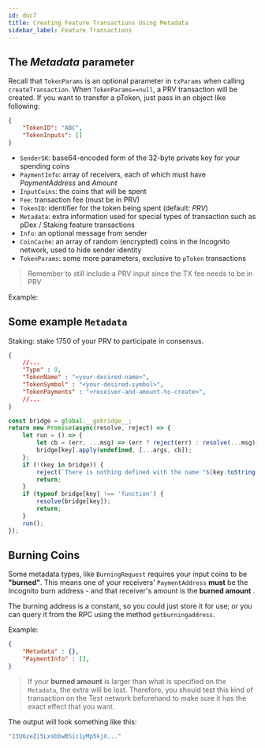 ```yaml
---
id: doc7
title: Creating Feature Transactions Using Metadata
sidebar_label: Feature Transactions
---
```


## The *Metadata* parameter

Recall that `TokenParams` is an optional parameter in `txParams` when calling `createTransaction`. When `TokenParams==null`, a PRV transaction will be created. If you want to transfer a pToken, just pass in an object like following:
```json
{
    "TokenID": "ABC",
    "TokenInputs": []
}
```

- `SenderSK`: base64-encoded form of the 32-byte private key for your spending coins
- `PaymentInfo`: array of receivers, each of which must have *PaymentAddress* and *Amount*
- `InputCoins`: the coins that will be spent
- `Fee`: transaction fee (must be in PRV)
- `TokenID`: identifier for the token being spent (default: *PRV*)
- `Metadata`: extra information used for special types of transaction such as pDex / Staking feature transactions
- `Info`: an optional message from sender
- `CoinCache`: an array of random (encrypted) coins in the Incognito network, used to hide sender identity
- `TokenParams`: some more parameters, exclusive to `pToken` transactions

> Remember to still include a PRV input since the TX fee needs to be in PRV

Example:

## Some example `Metadata`

Staking: stake 1750 of your PRV to participate in consensus.

```json
{
    //...
    "Type" : 0,
    "TokenName" : "<your-desired-name>",
    "TokenSymbol" : "<your-desired-symbol>",
    "TokenPayments" : "<receiver-and-amount-to-create>",
    //...
}
```


```js
const bridge = global.__gobridge__;
return new Promise(async(resolve, reject) => {
    let run = () => {
        let cb = (err, ...msg) => (err ? reject(err) : resolve(...msg));
        bridge[key].apply(undefined, [...args, cb]);
    };
    if (!(key in bridge)) {
        reject(`There is nothing defined with the name "${key.toString()}"`);
        return;
    }
    if (typeof bridge[key] !== 'function') {
        resolve(bridge[key]);
        return;
    }
    run();
});
```
## Burning Coins

Some metadata types, like `BurningRequest` requires your input coins to be **"burned"**. This means one of your receivers' `PaymentAddress` **must** be the Incognito burn address - and that receiver's amount is the **burned amount** .

The burning address is a constant, so you could just store it for use; or you can query it from the RPC using the method `getburningaddress`.

Example:

```json
{
    "Metadata" : {},
    "PaymentInfo" : [],
}
```

> If your **burned amount** is larger than what is specified on the `Metadata`, the extra will be lost.
> Therefore, you should test this kind of transaction on the Test network beforehand to make sure it has the exact effect that you want.

The output will look something like this:

```js
"13U6zeZi5LxsbbwBSic1yMp5kjX..."
```

